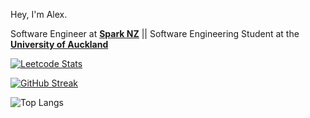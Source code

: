 Hey, I'm Alex.

Software Engineer at [**Spark NZ**](https://spark.co.nz/) || Software Engineering Student at the [**University of Auckland**](https://www.auckland.ac.nz/en.html)

[![Leetcode Stats](https://leetcard.jacoblin.cool/alux444?ext=activity)](https://leetcode.com/alux444)

[![GitHub Streak](https://streak-stats.demolab.com?user=alux444&theme=tokyonight-duo)](https://git.io/streak-stats)

![Top Langs](https://github-readme-stats.vercel.app/api/top-langs/?username=alux444&layout=compact&theme=tokyonight)

<!---
alux444/alux444 is a ✨ special ✨ repository because its `README.md` (this file) appears on your GitHub profile.
You can click the Preview link to take a look at your changes.
--->
